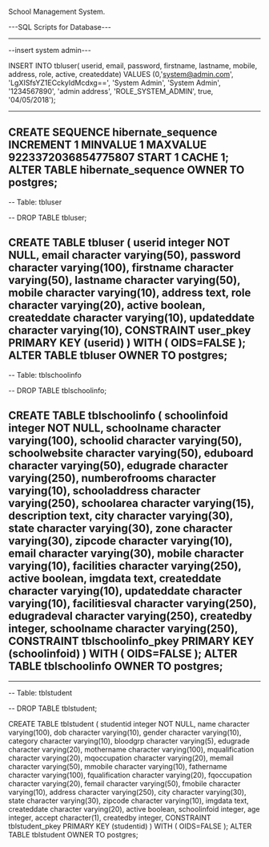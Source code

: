 School Management System.

---SQL Scripts for Database---

----------------------------------------------
--insert system admin---

INSERT INTO tbluser(
            userid, email, password, firstname, lastname, mobile, address, 
            role, active, createddate)
    VALUES (0,'system@admin.com', 'LgXISfsYZ1ECckyIdMcdxg==', 'System Admin', 'System Admin', '1234567890', 'admin address', 
            'ROLE_SYSTEM_ADMIN', true, '04/05/2018');

------------------------------------------
CREATE SEQUENCE hibernate_sequence
  INCREMENT 1
  MINVALUE 1
  MAXVALUE 9223372036854775807
  START 1
  CACHE 1;
ALTER TABLE hibernate_sequence
  OWNER TO postgres;
--------------------------------------------------

-- Table: tbluser

-- DROP TABLE tbluser;

CREATE TABLE tbluser
(
  userid integer NOT NULL,
  email character varying(50),
  password character varying(100),
  firstname character varying(50),
  lastname character varying(50),
  mobile character varying(10),
  address text,
  role character varying(20),
  active boolean,
  createddate character varying(10),
  updateddate character varying(10),
  CONSTRAINT user_pkey PRIMARY KEY (userid)
)
WITH (
  OIDS=FALSE
);
ALTER TABLE tbluser
  OWNER TO postgres;
--------------------------------------------------
-- Table: tblschoolinfo

-- DROP TABLE tblschoolinfo;

CREATE TABLE tblschoolinfo
(
  schoolinfoid integer NOT NULL,
  schoolname character varying(100),
  schoolid character varying(50),
  schoolwebsite character varying(50),
  eduboard character varying(50),
  edugrade character varying(250),
  numberofrooms character varying(10),
  schooladdress character varying(250),
  schoolarea character varying(15),
  description text,
  city character varying(30),
  state character varying(30),
  zone character varying(30),
  zipcode character varying(10),
  email character varying(30),
  mobile character varying(10),
  facilities character varying(250),
  active boolean,
  imgdata text,
  createddate character varying(10),
  updateddate character varying(10),
  facilitiesval character varying(250),
  edugradeval character varying(250),
  createdby integer,
  schoolname character varying(250),
  CONSTRAINT tblschoolinfo_pkey PRIMARY KEY (schoolinfoid)
)
WITH (
  OIDS=FALSE
);
ALTER TABLE tblschoolinfo
  OWNER TO postgres;
 ----------------------------------------------------------------
 ----------------------------------------------------------------
 -- Table: tblstudent

-- DROP TABLE tblstudent;

CREATE TABLE tblstudent
(
  studentid integer NOT NULL,
  name character varying(100),
  dob character varying(10),
  gender character varying(10),
  category character varying(10),
  bloodgrp character varying(5),
  edugrade character varying(20),
  mothername character varying(100),
  mqualification character varying(20),
  mqoccupation character varying(20),
  memail character varying(50),
  mmobile character varying(10),
  fathername character varying(100),
  fqualification character varying(20),
  fqoccupation character varying(20),
  femail character varying(50),
  fmobile character varying(10),
  address character varying(250),
  city character varying(30),
  state character varying(30),
  zipcode character varying(10),
  imgdata text,
  createddate character varying(20),
  active boolean,
  schoolinfoid integer,
  age integer,
  accept character(1),
  createdby integer,
  CONSTRAINT tblstudent_pkey PRIMARY KEY (studentid)
)
WITH (
  OIDS=FALSE
);
ALTER TABLE tblstudent
  OWNER TO postgres;
 